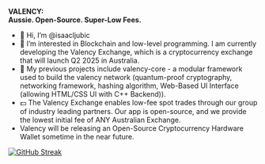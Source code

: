 **VALENCY:** <br>
**Aussie. Open-Source. Super-Low Fees.** <br>

- 👋 Hi, I’m @isaacljubic
- 👀 I’m interested in Blockchain and low-level programming. I am currently developing the Valency Exchange, which is a cryptocurrency exchange that will launch Q2 2025 in Australia. 
- 🌱 My previous projects include valency-core - a modular framework used to build the valency network (quantum-proof cryptography, networking framework, hashing algorithm, Web-Based UI Interface (allowing HTML/CSS UI with C++ Backend)).
- 💵 The Valency Exchange enables low-fee spot trades through our group of industry leading partners. Our app is open-source, and we provide the lowest initial fee of ANY Australian Exchange. <br>
- Valency will be releasing an Open-Source Cryptocurrency Hardware Wallet sometime in the near future. <br>


[![GitHub Streak](https://streak-stats.demolab.com?user=isaacljubic&theme=dark&border_radius=20)](https://git.io/streak-stats)
